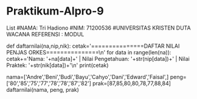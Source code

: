 # Praktikum-Alpro-9
List
#NAMA: Tri Hadiono
#NIM: 71200536
#UNIVERSITAS KRISTEN DUTA WACANA
REFERENSI : MODUL

def daftarnilai(na,nip,nik):
    cetak='===============DAFTAR NILAI PENJAS ORKES===============\n'
    for data in range(len(na)):
        cetak+='Nama: '+na[data]+' | Nilai Pengetahuan: '+str(nip[data])+' | Nilai Praktek: '+str(nik[data])+'\n'
    print(cetak)
    
nama=['Andre','Beni','Budi','Bayu','Cahyo','Dani','Edward','Faisal',]
peng=['80','85','75','77','78','78','87','82']
prak=[87,85,80,80,78,77,88,84]
daftarnilai(nama, peng, prak)
